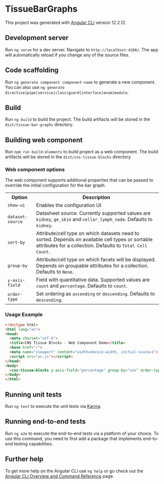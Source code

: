 # TissueBarGraphs

This project was generated with [Angular CLI](https://github.com/angular/angular-cli) version 12.2.12.

## Development server

Run `ng serve` for a dev server. Navigate to `http://localhost:4200/`. The app will automatically reload if you change any of the source files.

## Code scaffolding

Run `ng generate component component-name` to generate a new component. You can also use `ng generate directive|pipe|service|class|guard|interface|enum|module`.

## Build

Run `ng build` to build the project. The build artifacts will be stored in the `dist/tissue-bar-graphs` directory.

## Building web component
Run `npm run build:elements` to build project as a web component. The build artifacts will be stored in the `dist/cns-tissue-blocks` directory.

### Web component options
The web component supports additional properties that can be passed to override the initial configuration for the bar graph.

<table>
<tr><th>Option</th><th>Description</th></tr>
<tr><td><code>show-ui</code></td><td> Enables the configuration UI</td></tr>
<tr><td><code>dataset-source</code></td><td>Datasheet source. Currently supported values are <code>kidney</code>, <code>ge_skin</code> and <code>cellar_lymph_node</code>.  Defaults to <code>kidney</code>.</td></tr>
<tr><td><code>sort-by</code></td><td>Attribute/cell type on which datasets need to sorted. Depends on available cell types or sortable attributes for a collection. Defaults to <code>Total Cell Count</code>.</td></tr>
<tr><td><code>group-by</code></td><td>Attribute/cell type on which facets will be displayed. Depends on groupable attributes for a collection. Defaults to <code>None</code>.</td></tr>
<tr><td><code>y-axis-field</code></td><td>Field with quantitative data. Supported values are <code>count</code> and <code>percentage</code>. Defaults to <code>count</code>.</td></tr>
<tr><td><code>order-type</code></td><td>Set ordering as <code>ascending</code> or <code>descending</code>. Defaults to <code>descending</code>.</td></tr>
</table>

### Usage Example
```html
<!doctype html>
<html lang="en">
<head>
  <meta charset="utf-8">
  <title>CNS Tissue Blocks - Web Component Demo</title>
  <base href="/">
  <meta name="viewport" content="width=device-width, initial-scale=1">
  <script src="wc.js"></script>
</head>
<body>
  <cns-tissue-blocks y-axis-field="percentage" group-by="sex" order-type="ascending"></cns-tissue-blocks>
</body>
</html>
```

## Running unit tests

Run `ng test` to execute the unit tests via [Karma](https://karma-runner.github.io).

## Running end-to-end tests

Run `ng e2e` to execute the end-to-end tests via a platform of your choice. To use this command, you need to first add a package that implements end-to-end testing capabilities.

## Further help

To get more help on the Angular CLI use `ng help` or go check out the [Angular CLI Overview and Command Reference](https://angular.io/cli) page.
